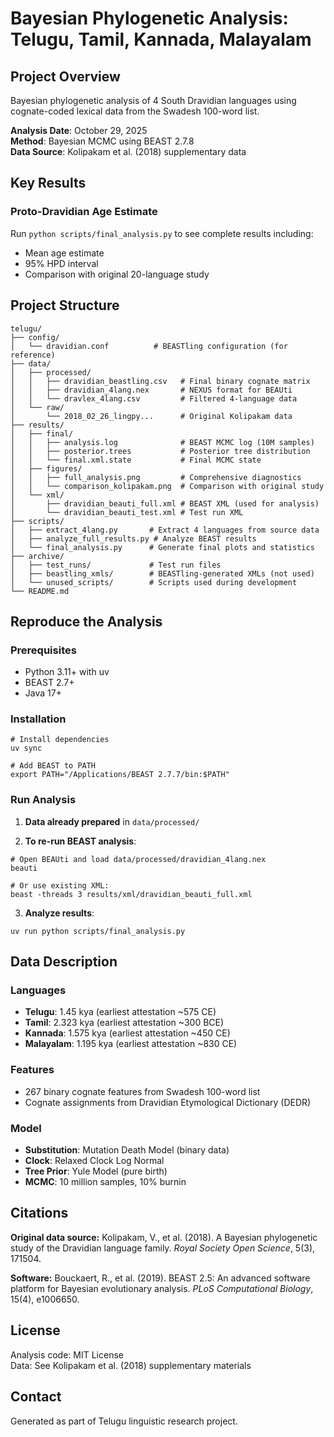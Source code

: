 # Bayesian Phylogenetic Analysis: Telugu, Tamil, Kannada, Malayalam

## Project Overview

Bayesian phylogenetic analysis of 4 South Dravidian languages using cognate-coded lexical data from the Swadesh 100-word list.

**Analysis Date**: October 29, 2025  
**Method**: Bayesian MCMC using BEAST 2.7.8  
**Data Source**: Kolipakam et al. (2018) supplementary data

## Key Results

### Proto-Dravidian Age Estimate
Run `python scripts/final_analysis.py` to see complete results including:
- Mean age estimate
- 95% HPD interval  
- Comparison with original 20-language study

## Project Structure

```
telugu/
├── config/
│   └── dravidian.conf          # BEASTling configuration (for reference)
├── data/
│   ├── processed/
│   │   ├── dravidian_beastling.csv   # Final binary cognate matrix
│   │   ├── dravidian_4lang.nex       # NEXUS format for BEAUti
│   │   └── dravlex_4lang.csv         # Filtered 4-language data
│   └── raw/
│       └── 2018_02_26_lingpy...      # Original Kolipakam data
├── results/
│   ├── final/
│   │   ├── analysis.log              # BEAST MCMC log (10M samples)
│   │   ├── posterior.trees           # Posterior tree distribution
│   │   └── final.xml.state           # Final MCMC state
│   ├── figures/
│   │   ├── full_analysis.png         # Comprehensive diagnostics
│   │   └── comparison_kolipakam.png  # Comparison with original study
│   └── xml/
│       ├── dravidian_beauti_full.xml # BEAST XML (used for analysis)
│       └── dravidian_beauti_test.xml # Test run XML
├── scripts/
│   ├── extract_4lang.py       # Extract 4 languages from source data
│   ├── analyze_full_results.py # Analyze BEAST results  
│   └── final_analysis.py      # Generate final plots and statistics
├── archive/
│   ├── test_runs/             # Test run files
│   ├── beastling_xmls/        # BEASTling-generated XMLs (not used)
│   └── unused_scripts/        # Scripts used during development
└── README.md

```

## Reproduce the Analysis

### Prerequisites
- Python 3.11+ with uv
- BEAST 2.7+ 
- Java 17+

### Installation
```
# Install dependencies
uv sync

# Add BEAST to PATH
export PATH="/Applications/BEAST 2.7.7/bin:$PATH"
```

### Run Analysis

1. **Data already prepared** in `data/processed/`

2. **To re-run BEAST analysis**:
```
# Open BEAUti and load data/processed/dravidian_4lang.nex
beauti

# Or use existing XML:
beast -threads 3 results/xml/dravidian_beauti_full.xml
```

3. **Analyze results**:
```
uv run python scripts/final_analysis.py
```

## Data Description

### Languages
- **Telugu**: 1.45 kya (earliest attestation ~575 CE)
- **Tamil**: 2.323 kya (earliest attestation ~300 BCE)  
- **Kannada**: 1.575 kya (earliest attestation ~450 CE)
- **Malayalam**: 1.195 kya (earliest attestation ~830 CE)

### Features
- 267 binary cognate features from Swadesh 100-word list
- Cognate assignments from Dravidian Etymological Dictionary (DEDR)

### Model
- **Substitution**: Mutation Death Model (binary data)
- **Clock**: Relaxed Clock Log Normal
- **Tree Prior**: Yule Model (pure birth)
- **MCMC**: 10 million samples, 10% burnin

## Citations

**Original data source:**
Kolipakam, V., et al. (2018). A Bayesian phylogenetic study of the Dravidian language family. *Royal Society Open Science*, 5(3), 171504.

**Software:**
Bouckaert, R., et al. (2019). BEAST 2.5: An advanced software platform for Bayesian evolutionary analysis. *PLoS Computational Biology*, 15(4), e1006650.

## License

Analysis code: MIT License  
Data: See Kolipakam et al. (2018) supplementary materials

## Contact

Generated as part of Telugu linguistic research project.
